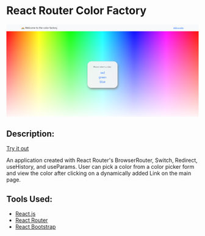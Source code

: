 # React Router Color Factory 

<img src='./public/color-factory.png' alt=''>

## Description: 

[Try it out](https://pasha-log.github.io/react-router-patterns-color-factory/)

An application created with React Router's BrowserRouter, Switch, Redirect, useHistory, and useParams. User can pick a color from a color picker form and view the color after clicking on a dynamically added Link on the main page. 

## Tools Used: 

* [React.js](https://reactjs.org/)
* [React Router](https://reactrouter.com/en/6.6.2/start/overview#feature-overview)
* [React Bootstrap](https://react-bootstrap.netlify.app/getting-started/introduction/)
